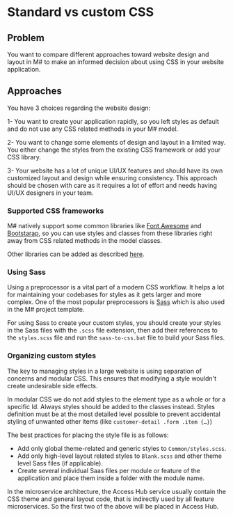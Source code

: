 # Standard vs custom CSS

## Problem

You want to compare different approaches toward website design and layout in M# to make an informed decision about using CSS in your website application.

## Approaches

You have 3 choices regarding the website design:

1- You want to create your application rapidly, so you left styles as default and do not use any CSS related methods in your M# model.

2- You want to change some elements of design and layout in a limited way. You either change the styles from the existing CSS framework or add your CSS library.

3- Your website has a lot of unique UI/UX features and should have its own customized layout and design while ensuring consistency. This approach should be chosen with care as it requires a lot of effort and needs having UI/UX designers in your team.

### Supported CSS frameworks
M# natively support some common libraries like [Font Awesome](https://fontawesome.com/) and [Bootstarap](https://getbootstrap.com/), so you can use styles and classes from these libraries right away from CSS related methods in the model classes. 

Other libraries can be added as described [here](https://www.msharp.co.uk/#/how-to/javascript/addingLibrary).

### Using Sass
Using a preprocessor is a vital part of a modern CSS workflow. It helps a lot for maintaining your codebases for styles as it gets larger and more complex. One of the most popular preprocessors is [Sass](https://sass-lang.com/) which is also used in the M# project template.

For using Sass to create your custom styles, you should create your styles in the Sass files with the `.scss` file extension, then add their references to the `styles.scss` file and run the `sass-to-css.bat` file to build your Sass files.

### Organizing custom styles 
The key to managing styles in a large website is using separation of concerns and modular CSS. This ensures that modifying a style wouldn't create undesirable side effects. 

In modular CSS we do not add styles to the element type as a whole or for a specific Id. Always styles should be added to the classes instead. Styles definition must be at the most detailed level possible to prevent accidental styling of unwanted other items (like `customer-detail .form .item {…}`) 

The best practices for placing the style file is as follows: 

- Add only global theme-related and generic styles to `Common/styles.scss`.
- Add only high-level layout related styles to `Blank.scss` and other theme level Sass files (if applicable).
- Create several individual Saas files per module or feature of the application and place them inside a folder with the module name.

In the microservice architecture, the Access Hub service usually contain the CSS theme and general layout code, that is indirectly used by all feature microservices. So the first two of the above will be placed in Access Hub.
